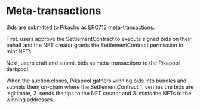 # Meta-transactions

Bids are submitted to Pikachu as [ERC712 meta-transactions](https://medium.com/metamask/eip712-is-coming-what-to-expect-and-how-to-use-it-bb92fd1a7a26).

First, users approve the SettlementContract to execute signed bids on their behalf and the NFT creator grants the SettlementContract permission to mint NFTs.

Next, users craft and submit bids as meta-transactions to the Pikapool darkpool.

When the auction closes, Pikapool gathers winning bids into bundles and submits them on-chain where the SettlementContract 1. verifies the bids are legitimate, 2. sends the tips to the NFT creator and 3. mints the NFTs to the winning addresses.
